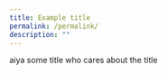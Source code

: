 ```yaml
---
title: Example title
permalink: /permalink/
description: ""
---
```

aiya some title who cares about the title